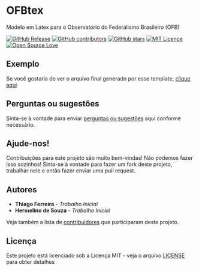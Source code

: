 # OFBtex
Modelo em Latex para o Observatório do Federalismo Brasileiro (OFB)

[![GitHub Release](https://img.shields.io/github/release/thiagodnf/ofbtex.svg)](https://github.com/thiagodnf/ofbtex/releases/latest)
[![GitHub contributors](https://img.shields.io/github/contributors/thiagodnf/ofbtex.svg)](https://github.com/thiagodnf/ofbtex/graphs/contributors)
[![GitHub stars](https://img.shields.io/github/stars/thiagodnf/ofbtex.svg)](https://github.com/almende/thiagodnf/ofbtex)
[![MIT Licence](https://badges.frapsoft.com/os/mit/mit.svg?v=103)](https://opensource.org/licenses/mit-license.php)
[![Open Source Love](https://badges.frapsoft.com/os/v1/open-source.svg?v=103)](https://github.com/ellerbrock/open-source-badges/)

## Exemplo

Se você gostaria de ver o arquivo final generado por esse template, [clique aqui](https://github.com/thiagodnf/ofbtex/blob/main/exemplo.pdf)

## Perguntas ou sugestões

Sinta-se à vontade para enviar <a href="https://github.com/thiagodnf/ofbtex/issues">perguntas ou sugestões</a> aqui conforme necessário.

## Ajude-nos!

Contribuições para este projeto são muito bem-vindas! Não podemos fazer isso sozinhos! Sinta-se à vontade para fazer um fork deste projeto, trabalhar nele e então fazer enviar uma pull request.

## Autores

* **Thiago Ferreira** - *Trabalho Inicial*
* **Hermelino de Souza** - *Trabalho Inicial*

Veja também a lista de [contribuidores](https://github.com/thiagodnf/ofbtex/graphs/contributors) que participaram deste projeto.

## Licença

Este projeto está licenciado sob a Licença MIT - veja o arquivo [LICENSE](LICENSE) para obter detalhes
